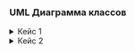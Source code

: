 ### UML Диаграмма классов

<details> 
  <summary>Кейс 1</summary>
На основе Диаграмы классов ModelElements

![UMLModelElements.jpg](img%2FUMLModelElements.jpg)

разработать классы:   

Model Store   
PoligonalModel (Texture, Poligon)  
Flash  
Camera  
Scene
</details>

<details> 
  <summary>Кейс 2</summary>
Ознакомиться с документацией в свободном формате, 
которая может пригодиться Вам для дальнейшей работы:

- ГОСТ Р ИСО/МЭК 12207-2010 Информационная технология (ИТ). 
Системная и программная инженерия. 
Процессы жизненного цикла программных средств.
- ISO/IEC/IEEE 29148:2018 Systems and software engineering — 
Life cycle processes — Requirements engineering
- Стандарты ЕСКД — единая система конструкторской документации
- ГОСТ 2.001-2013 ЕСКД. Общие положения
- Стандарты АСУ ГОСТ 34 — автоматизированные системы управления
- Стандарты ЕСПД ГОСТ 19 — единая система программной документации
</details>


